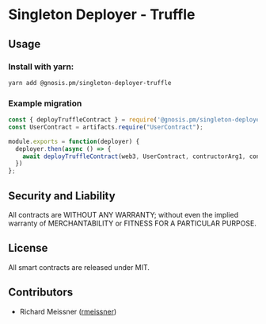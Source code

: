 Singleton Deployer - Truffle
============================

Usage
-----
### Install with yarn:

```bash
yarn add @gnosis.pm/singleton-deployer-truffle
```

### Example migration
```js
const { deployTruffleContract } = require('@gnosis.pm/singleton-deployer-truffle');
const UserContract = artifacts.require("UserContract");

module.exports = function(deployer) {
  deployer.then(async () => {
    await deployTruffleContract(web3, UserContract, contructorArg1, contructorArg2);
  })
};
```

Security and Liability
----------------------
All contracts are WITHOUT ANY WARRANTY; without even the implied warranty of MERCHANTABILITY or FITNESS FOR A PARTICULAR PURPOSE.

License
-------
All smart contracts are released under MIT.

Contributors
------------
- Richard Meissner ([rmeissner](https://github.com/rmeissner))

